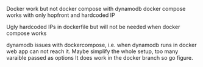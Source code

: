 

Docker work but not docker compose with dynamodb
docker compose works with only hopfront and hardcoded IP

Ugly hardcoded IPs in dockerfile but will not be needed when docker compose works

dynamodb issues with dockercompose, i.e. when dynamodb runs in docker web app can not reach it.
Maybe simplify the whole setup, too many varaible passed as options
It does work in the docker branch so go figure.